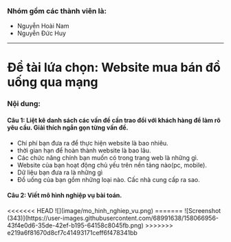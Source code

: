 <h3>Nhóm gồm các thành viên là:</h3>
<ul>
    <li>Nguyễn Hoài Nam</li>
    <li>Nguyễn Đức Huy</li>
</ul>
<hr>
<h1>Đề tài lứa chọn: <strong>Website mua bán đồ uống qua mạng</strong></h1>
<h3>Nội dung:</h3>
<!-- cau 1 -->
<h4>Câu 1: Liệt kê danh sách các vấn đề cần trao đổi với khách hàng để làm rõ yêu cầu. Giải thích ngắn gọn từng vấn đề.</h4>
<ul>
    <li>Chí phí bạn đưa ra để thực hiện website là bao nhiêu.</li>
    <li>thời gian hạn để hoàn thành website là bao lâu.</li>
    <li>Các chức năng chính bạn muốn có trong trang web là những gì.</li>
    <li>Website của bạn hoạt động chủ yếu trên nền tảng nào(pc, mobile).</li>
    <li>Dữ liệu bạn đưa ra là những gì</li>
    <li>Đồ uống của bạn gồm những loại nào. Cấc nhà cung cấp ra sao.</li>
</ul>
<h4>Câu 2: Viết mô hình nghiệp vụ bài toán.</h4>
<<<<<<< HEAD
![](image/mo_hinh_nghiep_vu.png)
=======
![Screenshot (343)](https://user-images.githubusercontent.com/68991638/158066956-43f4e0d6-35de-42ef-b195-64158c8045fb.png)
>>>>>>> e219a6f81670d8cf7c41493171ceff6f478341bb
